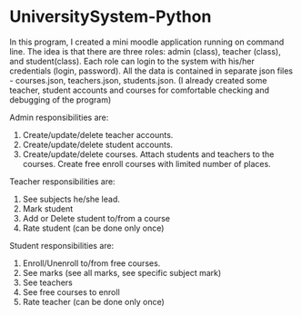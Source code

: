 # UniversitySystem-Python

In this program, I created a mini moodle application running on command line. The idea is that there are three
roles: admin (class), teacher (class), and student(class). Each role can login to the system with
his/her credentials (login, password). All the data is contained in separate json files - courses.json, teachers.json, students.json. 
(I already created some teacher, student accounts and courses for comfortable checking and debugging of the program)

Admin responsibilities are:
1. Create/update/delete teacher accounts.
2. Create/update/delete student accounts.
3. Create/update/delete courses. Attach students and teachers to the courses. Create free
enroll courses with limited number of places.

Teacher responsibilities are:
1. See subjects he/she lead.
2. Mark student
3. Add or Delete student to/from a course
4. Rate student (can be done only once)

Student responsibilities are:
1. Enroll/Unenroll to/from free courses.
2. See marks (see all marks, see specific subject mark)
3. See teachers
4. See free courses to enroll
5. Rate teacher (can be done only once)
